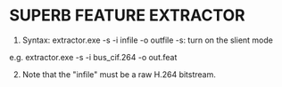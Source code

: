 # SUPERB FEATURE EXTRACTOR
1. Syntax: extractor.exe -s -i infile -o outfile
	-s: turn on the slient mode

e.g. extractor.exe -s -i bus_cif.264 -o out.feat

2. Note that the "infile" must be a raw H.264 bitstream.
